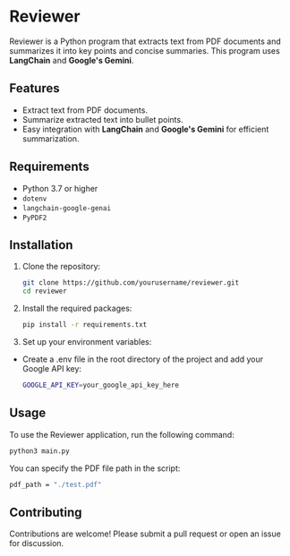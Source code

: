 # Reviewer

Reviewer is a Python program that extracts text from PDF documents and summarizes it into key points and concise summaries. This program uses **LangChain** and **Google's Gemini**.

## Features

- Extract text from PDF documents.
- Summarize extracted text into bullet points.
- Easy integration with **LangChain** and **Google's Gemini** for efficient summarization.

## Requirements

- Python 3.7 or higher
- `dotenv`
- `langchain-google-genai`
- `PyPDF2`

## Installation

1. Clone the repository:

   ```bash
   git clone https://github.com/yourusername/reviewer.git
   cd reviewer
    ```

2. Install the required packages:
    ```bash
    pip install -r requirements.txt
    ```

3. Set up your environment variables:
- Create a .env file in the root directory of the project and add your Google API key:
   ```bash
   GOOGLE_API_KEY=your_google_api_key_here
   ```

## Usage

To use the Reviewer application, run the following command:
```bash
python3 main.py

```

You can specify the PDF file path in the script:
```bash
pdf_path = "./test.pdf"
```

## Contributing
Contributions are welcome! Please submit a pull request or open an issue for discussion.
